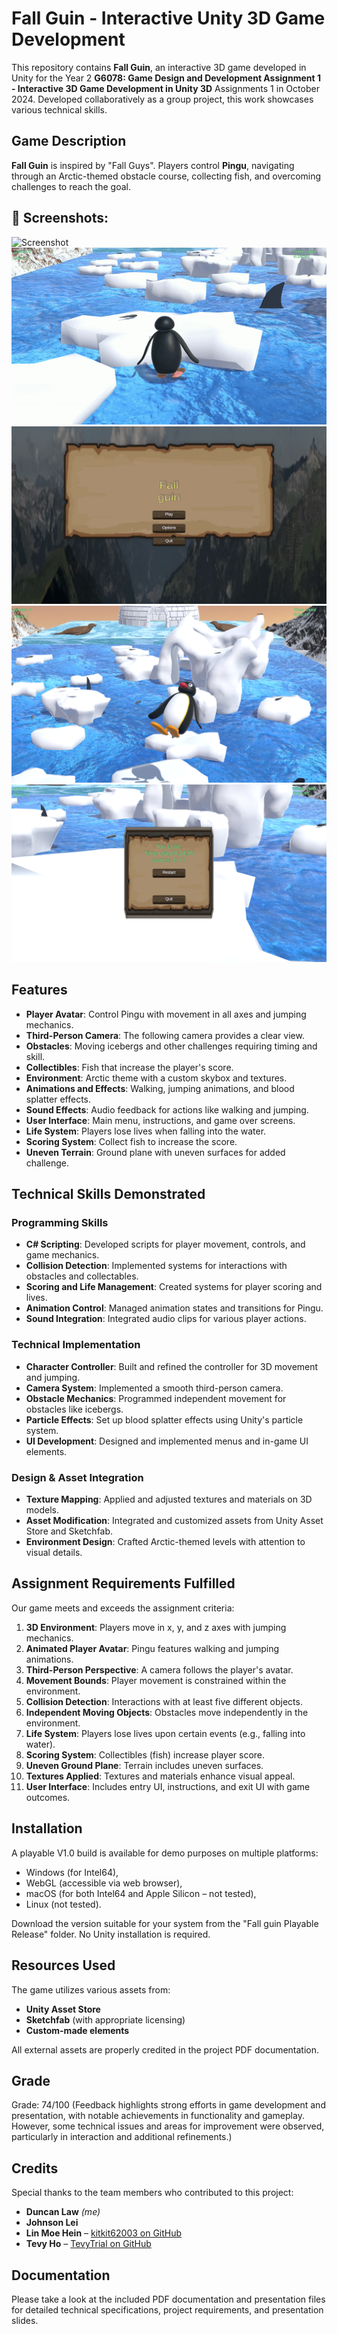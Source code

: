 # Fall Guin - Interactive Unity 3D Game Development

This repository contains **Fall Guin**, an interactive 3D game developed in Unity for the Year 2 **G6078: Game Design and Development Assignment 1 - Interactive 3D Game Development in Unity 3D**  Assignments 1 in October 2024. Developed collaboratively as a group project, this work showcases various technical skills.

## Game Description

**Fall Guin** is inspired by "Fall Guys". Players control **Pingu**, navigating through an Arctic-themed obstacle course, collecting fish, and overcoming challenges to reach the goal.

## 📸 Screenshots:
![Screenshot](https://github.com/dundd2/Fall-guin/blob/main/Screenshot/SC%20(1).gif)
![Screenshot](https://github.com/dundd2/Fall-guin/blob/main/Screenshot/SC%20(2).gif)
![Screenshot](https://github.com/dundd2/Fall-guin/blob/main/Screenshot/SC%20(3).png)
![Screenshot](https://github.com/dundd2/Fall-guin/blob/main/Screenshot/SC%20(4).png)
![Screenshot](https://github.com/dundd2/Fall-guin/blob/main/Screenshot/SC%20(5).png)

## Features

- **Player Avatar**: Control Pingu with movement in all axes and jumping mechanics.
- **Third-Person Camera**: The following camera provides a clear view.
- **Obstacles**: Moving icebergs and other challenges requiring timing and skill.
- **Collectibles**: Fish that increase the player's score.
- **Environment**: Arctic theme with a custom skybox and textures.
- **Animations and Effects**: Walking, jumping animations, and blood splatter effects.
- **Sound Effects**: Audio feedback for actions like walking and jumping.
- **User Interface**: Main menu, instructions, and game over screens.
- **Life System**: Players lose lives when falling into the water.
- **Scoring System**: Collect fish to increase the score.
- **Uneven Terrain**: Ground plane with uneven surfaces for added challenge.


## Technical Skills Demonstrated

### Programming Skills

- **C# Scripting**: Developed scripts for player movement, controls, and game mechanics.
- **Collision Detection**: Implemented systems for interactions with obstacles and collectables.
- **Scoring and Life Management**: Created systems for player scoring and lives.
- **Animation Control**: Managed animation states and transitions for Pingu.
- **Sound Integration**: Integrated audio clips for various player actions.

### Technical Implementation

- **Character Controller**: Built and refined the controller for 3D movement and jumping.
- **Camera System**: Implemented a smooth third-person camera.
- **Obstacle Mechanics**: Programmed independent movement for obstacles like icebergs.
- **Particle Effects**: Set up blood splatter effects using Unity's particle system.
- **UI Development**: Designed and implemented menus and in-game UI elements.

### Design & Asset Integration

- **Texture Mapping**: Applied and adjusted textures and materials on 3D models.
- **Asset Modification**: Integrated and customized assets from Unity Asset Store and Sketchfab.
- **Environment Design**: Crafted Arctic-themed levels with attention to visual details.

## Assignment Requirements Fulfilled

Our game meets and exceeds the assignment criteria:

1. **3D Environment**: Players move in x, y, and z axes with jumping mechanics.
2. **Animated Player Avatar**: Pingu features walking and jumping animations.
3. **Third-Person Perspective**: A camera follows the player's avatar.
4. **Movement Bounds**: Player movement is constrained within the environment.
5. **Collision Detection**: Interactions with at least five different objects.
6. **Independent Moving Objects**: Obstacles move independently in the environment.
7. **Life System**: Players lose lives upon certain events (e.g., falling into water).
8. **Scoring System**: Collectibles (fish) increase player score.
9. **Uneven Ground Plane**: Terrain includes uneven surfaces.
10. **Textures Applied**: Textures and materials enhance visual appeal.
11. **User Interface**: Includes entry UI, instructions, and exit UI with game outcomes.

## Installation
A playable V1.0 build is available for demo purposes on multiple platforms:  

- Windows (for Intel64),  
- WebGL (accessible via web browser),
- macOS (for both Intel64 and Apple Silicon  – not tested),  
- Linux (not tested).

Download the version suitable for your system from the "Fall guin Playable Release" folder. No Unity installation is required.

## Resources Used

The game utilizes various assets from:

- **Unity Asset Store**
- **Sketchfab** (with appropriate licensing)
- **Custom-made elements**

All external assets are properly credited in the project PDF documentation.

## Grade
Grade: 74/100
(Feedback highlights strong efforts in game development and presentation, with notable achievements in functionality and gameplay. However, some technical issues and areas for improvement were observed, particularly in interaction and additional refinements.)

## Credits

Special thanks to the team members who contributed to this project:

- **Duncan Law** *(me)*  
- **Johnson Lei**  
- **Lin Moe Hein**  – [kitkit62003 on GitHub](https://github.com/kitkit62003)
- **Tevy Ho** – [TevyTrial on GitHub](https://github.com/TevyTrial)

## Documentation

Please take a look at the included PDF documentation and presentation files for detailed technical specifications, project requirements, and presentation slides.
